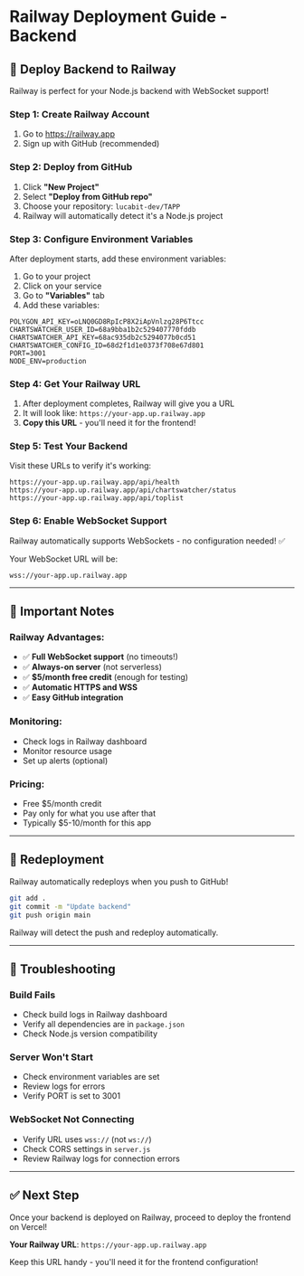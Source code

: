 # Railway Deployment Guide - Backend

## 🚂 Deploy Backend to Railway

Railway is perfect for your Node.js backend with WebSocket support!

### Step 1: Create Railway Account

1. Go to https://railway.app
2. Sign up with GitHub (recommended)

### Step 2: Deploy from GitHub

1. Click **"New Project"**
2. Select **"Deploy from GitHub repo"**
3. Choose your repository: `lucabit-dev/TAPP`
4. Railway will automatically detect it's a Node.js project

### Step 3: Configure Environment Variables

After deployment starts, add these environment variables:

1. Go to your project
2. Click on your service
3. Go to **"Variables"** tab
4. Add these variables:

```
POLYGON_API_KEY=oLNQ0GD8RpIcP8X2iApVnlzg28P6Ttcc
CHARTSWATCHER_USER_ID=68a9bba1b2c529407770fddb
CHARTSWATCHER_API_KEY=68ac935db2c5294077b0cd51
CHARTSWATCHER_CONFIG_ID=68d2f1d1e0373f708e67d801
PORT=3001
NODE_ENV=production
```

### Step 4: Get Your Railway URL

1. After deployment completes, Railway will give you a URL
2. It will look like: `https://your-app.up.railway.app`
3. **Copy this URL** - you'll need it for the frontend!

### Step 5: Test Your Backend

Visit these URLs to verify it's working:

```
https://your-app.up.railway.app/api/health
https://your-app.up.railway.app/api/chartswatcher/status
https://your-app.up.railway.app/api/toplist
```

### Step 6: Enable WebSocket Support

Railway automatically supports WebSockets - no configuration needed! ✅

Your WebSocket URL will be:
```
wss://your-app.up.railway.app
```

---

## 🎯 Important Notes

### Railway Advantages:
- ✅ **Full WebSocket support** (no timeouts!)
- ✅ **Always-on server** (not serverless)
- ✅ **$5/month free credit** (enough for testing)
- ✅ **Automatic HTTPS and WSS**
- ✅ **Easy GitHub integration**

### Monitoring:
- Check logs in Railway dashboard
- Monitor resource usage
- Set up alerts (optional)

### Pricing:
- Free $5/month credit
- Pay only for what you use after that
- Typically $5-10/month for this app

---

## 🔄 Redeployment

Railway automatically redeploys when you push to GitHub!

```bash
git add .
git commit -m "Update backend"
git push origin main
```

Railway will detect the push and redeploy automatically.

---

## 🐛 Troubleshooting

### Build Fails
- Check build logs in Railway dashboard
- Verify all dependencies are in `package.json`
- Check Node.js version compatibility

### Server Won't Start
- Check environment variables are set
- Review logs for errors
- Verify PORT is set to 3001

### WebSocket Not Connecting
- Verify URL uses `wss://` (not `ws://`)
- Check CORS settings in `server.js`
- Review Railway logs for connection errors

---

## ✅ Next Step

Once your backend is deployed on Railway, proceed to deploy the frontend on Vercel!

**Your Railway URL**: `https://your-app.up.railway.app`

Keep this URL handy - you'll need it for the frontend configuration!

